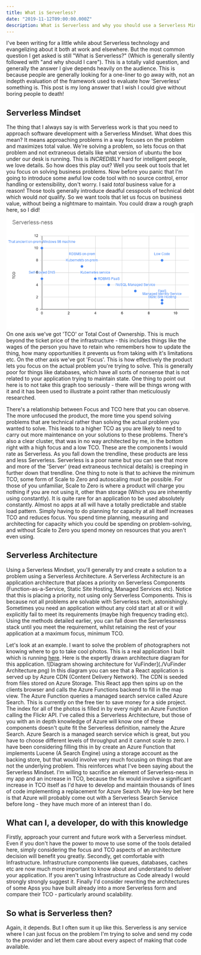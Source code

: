 ```yaml
---
title: What is Serverless?
date: "2019-11-12T09:00:00.000Z"
description: What is Serverless and why you should use a Serverless Mindset
---
```

I've been writing for a little while about Serverless technology and evangelizing about it both at work and elsewhere. But the most common question I get asked is still "What is Serverless?" (Which is generally silently followed with "and why should I care"). 
This is a totally valid question, and generally the answer I give depends heavily on the audience. This is because people are generally looking for a one-liner to go away with, not an indepth evaluation of the framework used to evaluate how 'Serverless' something is. This post is my long answer that I wish I could give without boring people to death! 
## Serverless Mindset
The thing that I always say is with Serverless work is that you need to approach software development with a Serverless Mindset. What does this mean? It means approaching problems in a way focuses on the problem and maximizes total value. We're solving a problem, so lets focus on that problem and not extraneous details like what version of ubuntu the box under our desk is running. This is *INCREDIBLY* hard for intelligent people, we love details.
So how does this play out? Well you seek out tools that let you focus on solving business problems. Now before you panic that I'm going to introduce some awful low code tool with no source control, error handling or extensibility, don't worry. I said *total* business value for a reason! Those tools generally introduce deadful cesspools of technical debt which would *not* qualify. So we want tools that let us focus on business value, without being a nightmare to maintain. You could draw a rough graph here, so I did! 
![Scatter graph comparing software components like FaaS and RDBMS on a scale of TCO and Focus. There is a cluster in the bottom right with Serverless characteristics (High focus, low TCO)](./Serverless-ness.png)
On one axis we've got 'TCO' or Total Cost of Ownership. This is much beyond the ticket price of the infrastructure - this includes things like the wages of the person you have to retain who remembers how to update the thing, how many opportunities it prevents us from taking with it's limitations etc. On the other axis we've got 'Focus'. This is how effectively the product lets you focus on the actual problem you're trying to solve. This is generally poor for things like databases, which have all sorts of nonsense that is not related to your application trying to maintain state. One thing to point out here is to not take this graph too seriously - there will be things wrong with it and it has been used to illustrate a point rather than meticulously researched. 

There's a relationship between Focus and TCO here that you can observe. The more unfocused the product, the more time you spend solving problems that are technical rather than solving the actual problem you wanted to solve. This leads to a higher TCO as you are likely to need to carry out more maintenance on your solutions to these problems. 
There's also a clear cluster, that was in no way architected by me, in the bottom right with a high focus and a low TCO. These are the components I would rate as Serverless. As you fall down the trendline, these  products are less and less Serverless. Serverless is a poor name but you can see that more and more of the 'Server' (read extraneous technical details) is creeping in further down that trendline.
One thing to note is that to achieve the minimum TCO, some form of Scale to Zero and autoscaling must be possible. For those of you unfamiliar, Scale to Zero is where a product will charge you nothing if you are not using it, other than storage (Which you are inherently using constantly). It is quite rare for an application to be used absolutely constantly. Almost no apps at all will have a totally predictable and stable load pattern. Simply having to do planning for capacity at all itself increases TCO and reduces focus. You spend time planning, measuring and architecting for capacity which you could be spending on problem-solving, and without Scale to Zero you spend money on resources that you aren't even using.

## Serverless Architecture
Using a Serverless Mindset, you'll generally try and create a solution to a problem using a Serverless Architecture. A Serverless Architecture is an application architecture that places a priority on Serverless Components (Function-as-a-Service, Static Site Hosting, Managed Services etc). Notice that this is placing a priority, not using only Serverless Components. This is because not all problems are solvable with Serverless tech, astonishingly. Sometimes you need an application without any cold start at all or it will explicitly fail to meet its requirements (maybe high frequency trading etc). Using the methods detailed earlier, you can fall down the Serverlessness stack until you meet the requirement, whilst retaining the rest of your application at a maximum focus, minimum TCO. 

Let's look at an example. I want to solve the problem of photographers not knowing where to go to take cool photos. This is a real application I built which is running [here](https://www.vufinder.app). Here is the expertly drawn architecture diagram for this application. 
![Diagram showing architecture for VuFinder](./VuFinder Architecture.png)
In this diagram you can see that a React application is served up by Azure CDN (Content Delivery Network). The CDN is seeded from files stored on Azure Storage. This React app then spins up on the clients browser and calls the Azure Functions backend to fill in the map view. The Azure Function queries a managed search service called Azure Search. This is currently on the free tier to save money for a side project. The index for all of the photos is filled in by every night an Azure Function calling the Flickr API. 
I've called this a Serverless Architecture, but those of you with an in depth knowledge of Azure will know one of these components doesn't quite fit the Serverless definition, namely the Azure Search. Azure Search is a managed search service which is great, but you have to choose different levels of throughput and it cannot scale to zero. I have been considering filling this in by create an Azure Function that implements Lucene (A Search Engine) using a storage account as the backing store, but that would involve very much focusing on things that are not the underlying problem. This reinforces what I've been saying about the Serverless Mindset. I'm willing to sacrifice an element of Serverless-ness in my app and an increase in TCO, because the fix would involve a significant increase in TCO itself as I'd have to develop and maintain thousands of lines of code implementing a replacement for Azure Search. My low-key bet here is that Azure will probably come out with a Serverless Search Service before long - they have much more of an interest than I do. 

## What can I, a developer, do with this knowledge
Firstly, approach your current and future work with a Serverless mindset. Even if you don't have the power to move to use some of the tools detailed here, simply considering the focus and TCO aspects of an architecture decision will benefit you greatly. Secondly, get comfortable with Infrastructure. Infrastructure components like queues, databases, caches etc are now much more important to know about and understand to deliver your application. If you aren't using Infrastructure as Code already I would strongly strongly suggest it. Finally I'd consider rewriting the architectures of some Apss you have built already into a more Serverless form and compare their TCO - particularly around scalability.

## So what is Serverless then? 
Again, it depends. But I often sum it up like this. Serverless is any service where I can just focus on the problem I'm trying to solve and send my code to the provider and let them care about every aspect of making that code available.